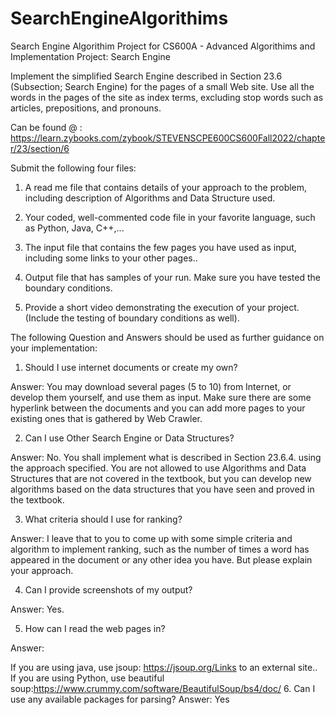 # SearchEngineAlgorithims
Search Engine Algorithim Project for CS600A - Advanced Algorithims and Implementation 
Project: Search Engine

Implement the simplified Search Engine described in Section 23.6 (Subsection; Search Engine) for the pages of a small Web site. Use all the words in the pages of the site as index terms, excluding stop words such as articles, prepositions, and pronouns.

Can be found @ : https://learn.zybooks.com/zybook/STEVENSCPE600CS600Fall2022/chapter/23/section/6

Submit the following four files:

1. A read me file that contains details of your approach to the problem, including description of Algorithms and Data Structure used.

2. Your coded, well-commented code file in your favorite language, such as Python, Java, C++,... 

3. The input file that contains the few pages you have used as input, including some links to your other pages..

4. Output file that has samples of your run. Make sure you have tested the boundary conditions.

5. Provide a short video demonstrating the execution of your project. (Include the testing of boundary conditions as well).

 
The following Question and Answers should be used as further guidance on your implementation:

1. Should I use internet documents or create my own?

Answer: You may download several pages (5 to 10) from Internet, or develop them yourself, and use them as input. Make sure there are some hyperlink between the documents and you can add more pages to your existing ones that is gathered by Web Crawler.

2. Can I use Other Search Engine or Data Structures?

Answer: No. You shall implement what is described in Section 23.6.4. using the approach specified. You are not allowed to use Algorithms and Data Structures that are not covered in the textbook, but you can develop new algorithms based on the data structures that you have seen and proved in the textbook.

3. What criteria should I use for ranking?

Answer: I leave that to you to come up with some simple criteria and algorithm to implement ranking, such as the number of times a word has appeared in the document or any other idea you have. But please explain your approach.

4. Can I provide screenshots of my output?

Answer: Yes. 

5. How can I read the web pages in?

Answer:

If you are using java, use jsoup: https://jsoup.org/Links to an external site..
If you are using Python, use beautiful soup:https://www.crummy.com/software/BeautifulSoup/bs4/doc/
6. Can I use any available packages for parsing?
Answer: Yes
